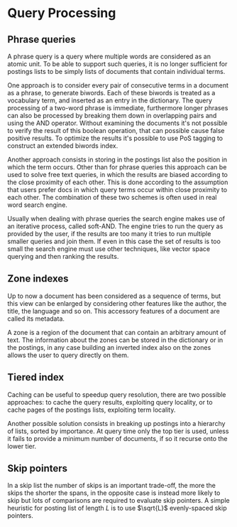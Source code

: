 # Query Processing

## Phrase queries
A phrase query is a query where multiple words are considered as an atomic unit.
To be able to support such queries, it is no longer sufficient for postings lists to be simply lists of documents that contain individual terms.

One approach is to consider every pair of consecutive terms in a document as a phrase, to generate biwords.
Each of these biwords is treated as a vocabulary term, and inserted as an entry in the dictionary.
The query processing of a two-word phrase is immediate, furthermore longer phrases can also be processed by breaking them down in overlapping pairs and using the AND operator.
Without examining the documents it's not possible to verify the result of this boolean operation, that can possible cause false positive results.
To optimize the results it's possible to use PoS tagging to construct an extended biwords index.

Another approach consists in storing in the postings list also the position in which the term occurs.
Other than for phrase queries this approach can be used to solve free text queries, in which the results are biased according to the close proximity of each other.
This is done according to the assumption that users prefer docs in which query terms occur within close proximity to each other.
The combination of these two schemes is often used in real word search engine.

Usually when dealing with phrase queries the search engine makes use of an iterative process, called soft-AND.
The engine tries to run the query as provided by the user, if the results are too many it tries to run multiple smaller queries and join them.
If even in this case the set of results is too small the search engine must use other techniques, like vector space querying and then ranking the results.

## Zone indexes
Up to now a document has been considered as a sequence of terms, but this view can be enlarged by considering other features like the author, the title, the language and so on.
This accessory features of a document are called its metadata.

A zone is a region of the document that can contain an arbitrary amount of text.
The information about the zones can be stored in the dictionary or in the postings, in any case building an inverted index also on the zones allows the user to query directly on them.

## Tiered index
Caching can be useful to speedup query resolution, there are two possible approaches: to cache the query results, exploiting query locality, or to cache pages of the postings lists, exploiting term locality.

Another possible solution consists in breaking up postings into a hierarchy of lists, sorted by importance.
At query time only the top tier is used, unless it fails to provide a minimum number of documents, if so it recurse onto the lower tier.

## Skip pointers
In a skip list the number of skips is an important trade-off, the more the skips the shorter the spans, in the opposite case is instead more likely to skip but lots of comparisons are required to evaluate skip pointers.
A simple heuristic for posting list of length $L$ is to use $\sqrt{L}$ evenly-spaced skip pointers.
